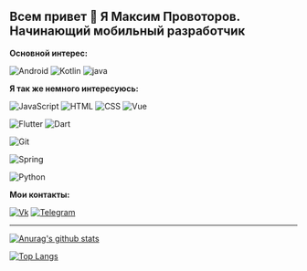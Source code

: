 ## Всем привет 👋 Я Максим Провоторов. Начинающий мобильный разработчик

__Основной интерес:__

![Android](https://img.shields.io/badge/Android-E0E0E0?style=flat-square&logo=android)
![Kotlin](https://img.shields.io/badge/Kotlin-80DEEA?style=flat-square&logo=kotlin)
![java](https://img.shields.io/badge/java-2196F3?style=flat-square&logo=java)

__Я так же немного интересуюсь:__

![JavaScript](https://img.shields.io/badge/JavaScript-090900?style=flat-square&logo=javascript)
![HTML](https://img.shields.io/badge/HTML-FF7043?style=flat-square&logo=HTML)
![CSS](https://img.shields.io/badge/CSS-512DA8?style=flat-square&logo=CSS)
![Vue](https://img.shields.io/badge/Vue-388E3C?style=flat-square&logo=Vue)

![Flutter](https://img.shields.io/badge/Flutter-1565C0?style=flat-square&logo=flutter)
![Dart](https://img.shields.io/badge/Dart-283593?style=flat-square&logo=dart)

![Git](https://img.shields.io/badge/Git-E0E0E0?style=flat-square&logo=Git)


![Spring](https://img.shields.io/badge/Spring-E0E0E0?style=flat-square&logo=spring)

![Python](https://img.shields.io/badge/Python-84FFFF?style=flat-square&logo=python)

__Мои контакты:__

[![Vk](https://img.shields.io/badge/Vk-090900?style=for-the-badge&logo=Vk)](https://vk.com/maksim23okt)
[![Telegram](https://img.shields.io/badge/Telegram-090900?style=for-the-badge&logo=Telegram)](https://t.me/Podvorotof)

----

[![Anurag's github stats](https://github-readme-stats.vercel.app/api?username=maksim2355&show_icons=true)](https://github.com/maksim2355/github-readme-stats)

[![Top Langs](https://github-readme-stats.vercel.app/api/top-langs/?username=maksim2355&layout=compact&hide=python&langs_count=9)](https://github.com/maksim2355/github-readme-stats)
